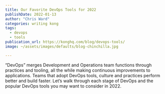 ```yaml
---
title: Our Favorite DevOps Tools for 2022
publishDate: 2022-01-13
author: "Chris Ward"
categories: writing kong
tags: 
  - devops
  - tools
publication_url: https://konghq.com/blog/devops-tools/
image: ~/assets/images/defaults/blog-chinchilla.jpg

---
```


“DevOps” merges Development and Operations team functions through practices and tooling, all the while making continuous improvements to applications. Teams that adopt DevOps tools, culture and practices perform better and build faster. Let’s walk through each stage of DevOps and the popular DevOps tools you may want to consider in 2022.
